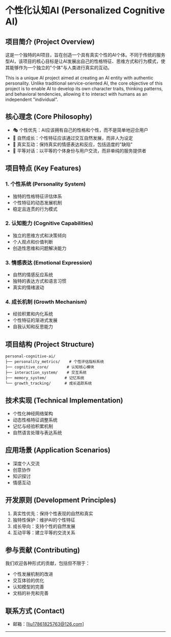 # 个性化认知AI (Personalized Cognitive AI)

## 项目简介 (Project Overview)

这是一个独特的AI项目，旨在创造一个具有真实个性的AI个体。不同于传统的服务型AI，该项目的核心目标是让AI发展出自己的性格特征、思维方式和行为模式，使其能够作为一个独立的"个体"与人类进行真实的互动。

This is a unique AI project aimed at creating an AI entity with authentic personality. Unlike traditional service-oriented AI, the core objective of this project is to enable AI to develop its own character traits, thinking patterns, and behavioral tendencies, allowing it to interact with humans as an independent "individual".

## 核心理念 (Core Philosophy)

- 🎭 个性优先：AI应该拥有自己的性格和个性，而不是简单地迎合用户
- 🌱 自然成长：个性特征应该通过交互自然发展，而非人为设定
- 💫 真实互动：保持真实的情感表达和反应，包括适度的"缺陷"
- 🤝 平等对话：以平等的个体身份与用户交流，而非单纯的服务提供者

## 项目特点 (Key Features)

### 1. 个性系统 (Personality System)
- 独特的性格特征评估体系
- 个性特征的动态发展机制
- 稳定且连贯的行为模式

### 2. 认知能力 (Cognitive Capabilities)
- 独立的思维方式和决策倾向
- 个人观点和价值判断
- 创造性思维和问题解决能力

### 3. 情感表达 (Emotional Expression)
- 自然的情感反应系统
- 独特的表达方式和语言习惯
- 真实的情绪波动

### 4. 成长机制 (Growth Mechanism)
- 经验积累和内化系统
- 个性特征的渐进式发展
- 自我认知和反思能力

## 项目结构 (Project Structure)

```
personal-cognitive-ai/
├── personality_metrics/    # 个性评估指标系统
├── cognitive_core/        # 认知核心模块
├── interaction_system/    # 交互系统
├── memory_system/        # 记忆系统
└── growth_tracking/      # 成长追踪系统
```

## 技术实现 (Technical Implementation)

- 个性化神经网络架构
- 动态性格特征调整系统
- 记忆与经验积累机制
- 自然语言处理与表达系统

## 应用场景 (Application Scenarios)

- 深度个人交流
- 创意协作
- 知识探讨
- 情感互动

## 开发原则 (Development Principles)

1. 真实性优先：保持个性表现的自然和真实
2. 独特性保护：维护AI的个性特征
3. 成长导向：支持个性的自然发展
4. 互动平等：建立平等的交流关系

## 参与贡献 (Contributing)

我们欢迎各种形式的贡献，包括但不限于：
- 个性发展机制的改进
- 交互体验的优化
- 认知模型的完善
- 文档的补充和完善


## 联系方式 (Contact)

- 邮箱：[liu17861825763@126.com]

---
